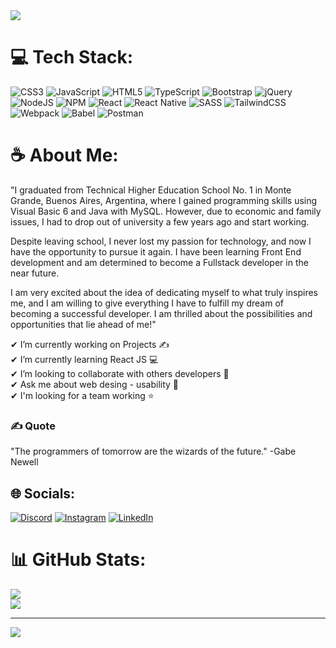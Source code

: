<img src="https://i.pinimg.com/originals/db/c0/51/dbc05123589ba66999b5f5d6c9317c5e.jpg"/>

# 💻 Tech Stack:
![CSS3](https://img.shields.io/badge/css3-%231572B6.svg?style=for-the-badge&logo=css3&logoColor=white) ![JavaScript](https://img.shields.io/badge/javascript-%23323330.svg?style=for-the-badge&logo=javascript&logoColor=%23F7DF1E) ![HTML5](https://img.shields.io/badge/html5-%23E34F26.svg?style=for-the-badge&logo=html5&logoColor=white) ![TypeScript](https://img.shields.io/badge/typescript-%23007ACC.svg?style=for-the-badge&logo=typescript&logoColor=white) ![Bootstrap](https://img.shields.io/badge/bootstrap-%23563D7C.svg?style=for-the-badge&logo=bootstrap&logoColor=white) ![jQuery](https://img.shields.io/badge/jquery-%230769AD.svg?style=for-the-badge&logo=jquery&logoColor=white) ![NodeJS](https://img.shields.io/badge/node.js-6DA55F?style=for-the-badge&logo=node.js&logoColor=white) ![NPM](https://img.shields.io/badge/NPM-%23000000.svg?style=for-the-badge&logo=npm&logoColor=white) ![React](https://img.shields.io/badge/react-%2320232a.svg?style=for-the-badge&logo=react&logoColor=%2361DAFB) ![React Native](https://img.shields.io/badge/react_native-%2320232a.svg?style=for-the-badge&logo=react&logoColor=%2361DAFB) ![SASS](https://img.shields.io/badge/SASS-hotpink.svg?style=for-the-badge&logo=SASS&logoColor=white) ![TailwindCSS](https://img.shields.io/badge/tailwindcss-%2338B2AC.svg?style=for-the-badge&logo=tailwind-css&logoColor=white) ![Webpack](https://img.shields.io/badge/webpack-%238DD6F9.svg?style=for-the-badge&logo=webpack&logoColor=black) ![Babel](https://img.shields.io/badge/Babel-F9DC3e?style=for-the-badge&logo=babel&logoColor=black) ![Postman](https://img.shields.io/badge/Postman-FF6C37?style=for-the-badge&logo=postman&logoColor=white)

# ☕ About Me:
"I graduated from Technical Higher Education School No. 1 in Monte Grande, Buenos Aires, Argentina, where I gained programming skills using Visual Basic 6 and Java with MySQL. However, due to economic and family issues, I had to drop out of university a few years ago and start working.

Despite leaving school, I never lost my passion for technology, and now I have the opportunity to pursue it again. I have been learning Front End development and am determined to become a Fullstack developer in the near future.

I am very excited about the idea of dedicating myself to what truly inspires me, and I am willing to give everything I have to fulfill my dream of becoming a successful developer. I am thrilled about the possibilities and opportunities that lie ahead of me!"

✔ I’m currently working on Projects ✍<br>✔ I’m currently learning React JS 💻<br>✔ I’m looking to collaborate with others developers 🤝<br>✔ Ask me about  web desing - usability 💬 <br>✔ I'm looking for a team working ⭐<br>

### ✍️ Quote
<p>"The programmers of tomorrow are the wizards of the future." -Gabe Newell</p>


## 🌐 Socials:
[![Discord](https://img.shields.io/badge/Discord-%237289DA.svg?logo=discord&logoColor=white)](https://discord.gg/LeonardoLezcano#1832) [![Instagram](https://img.shields.io/badge/Instagram-%23E4405F.svg?logo=Instagram&logoColor=white)](https://instagram.com/Leonardo_Lezca) [![LinkedIn](https://img.shields.io/badge/LinkedIn-%230077B5.svg?logo=linkedin&logoColor=white)](https://www.linkedin.com/in/leonardo-lezcano-3a729ab7/) 


# 📊 GitHub Stats:
![](https://github-readme-stats.vercel.app/api?username=LeonardoLezcano&theme=monokai&hide_border=false&include_all_commits=false&count_private=false)<br/>
![](https://github-readme-streak-stats.herokuapp.com/?user=LeonardoLezcano&theme=monokai&hide_border=false)<br/>





---
[![](https://visitcount.itsvg.in/api?id=LeonardoLezcano&icon=0&color=0)](https://visitcount.itsvg.in)

